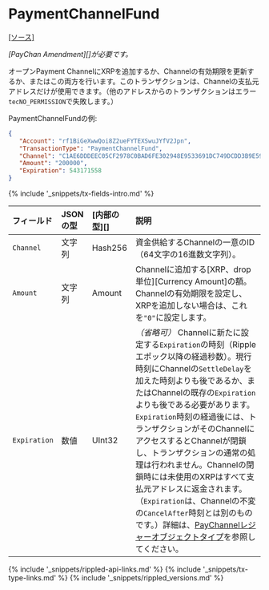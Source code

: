 # PaymentChannelFund
[[ソース]<br>](https://github.com/ripple/rippled/blob/master/src/ripple/app/tx/impl/PayChan.cpp "Source")

_[PayChan Amendment][]が必要です。_

オープンPayment ChannelにXRPを追加するか、Channelの有効期限を更新するか、またはこの両方を行います。このトランザクションは、Channelの支払元アドレスだけが使用できます。（他のアドレスからのトランザクションはエラー`tecNO_PERMISSION`で失敗します。）

PaymentChannelFundの例:

```json
{
   "Account": "rf1BiGeXwwQoi8Z2ueFYTEXSwuJYfV2Jpn",
   "TransactionType": "PaymentChannelFund",
   "Channel": "C1AE6DDDEEC05CF2978C0BAD6FE302948E9533691DC749DCDD3B9E5992CA6198",
   "Amount": "200000",
   "Expiration": 543171558
}
```

{% include '_snippets/tx-fields-intro.md' %}
<!--{# fix md highlighting_ #}-->

| フィールド        | JSONの型 | [内部の型][] | 説明                   |
|:-------------|:----------|:------------------|:------------------------------|
| `Channel`    | 文字列    | Hash256           | 資金供給するChannelの一意のID（64文字の16進数文字列）。 |
| `Amount`     | 文字列    | Amount            | Channelに追加する[XRP、drop単位][Currency Amount]の額。Channelの有効期限を設定し、XRPを追加しない場合は、これを`"0"`に設定します。 |
| `Expiration` | 数値    | UInt32            | _（省略可）_ Channelに新たに設定する`Expiration`の時刻（Rippleエポック以降の経過秒数）。現行時刻にChannelの`SettleDelay`を加えた時刻よりも後であるか、またはChannelの既存の`Expiration`よりも後である必要があります。`Expiration`時刻の経過後には、トランザクションがそのChannelにアクセスするとChannelが閉鎖し、トランザクションの通常の処理は行われません。Channelの閉鎖時には未使用のXRPはすべて支払元アドレスに返金されます。（`Expiration`は、Channelの不変の`CancelAfter`時刻とは別のものです。）詳細は、[PayChannelレジャーオブジェクトタイプ](paychannel.html)を参照してください。 |

<!--{# common link defs #}-->
{% include '_snippets/rippled-api-links.md' %}
{% include '_snippets/tx-type-links.md' %}
{% include '_snippets/rippled_versions.md' %}
